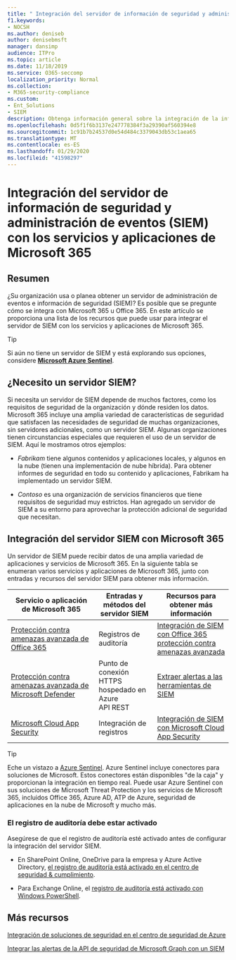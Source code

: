 ```yaml
---
title: " Integración del servidor de información de seguridad y administración de eventos (SIEM) con los servicios y aplicaciones de Microsoft 365"
f1.keywords:
- NOCSH
ms.author: deniseb
author: denisebmsft
manager: dansimp
audience: ITPro
ms.topic: article
ms.date: 11/18/2019
ms.service: O365-seccomp
localization_priority: Normal
ms.collection:
- M365-security-compliance
ms.custom:
- Ent_Solutions
- SIEM
description: Obtenga información general sobre la integración de la información de seguridad y la administración de eventos (SIEM) con sus aplicaciones y servicios en la nube de Microsoft 365
ms.openlocfilehash: 0d5f1f6b3137e247778384f3a29390af560394e8
ms.sourcegitcommit: 1c91b7b24537d0e54d484c3379043db53c1aea65
ms.translationtype: MT
ms.contentlocale: es-ES
ms.lasthandoff: 01/29/2020
ms.locfileid: "41598297"
---
```

#  <a name="security-information-and-event-management-siem-server-integration-with-microsoft-365-services-and-applications"></a>Integración del servidor de información de seguridad y administración de eventos (SIEM) con los servicios y aplicaciones de Microsoft 365

## <a name="summary"></a>Resumen

¿Su organización usa o planea obtener un servidor de administración de eventos e información de seguridad (SIEM)? Es posible que se pregunte cómo se integra con Microsoft 365 u Office 365. En este artículo se proporciona una lista de los recursos que puede usar para integrar el servidor de SIEM con los servicios y aplicaciones de Microsoft 365.

> [!TIP]
> Si aún no tiene un servidor de SIEM y está explorando sus opciones, considere **[Microsoft Azure Sentinel](https://docs.microsoft.com/azure/sentinel/overview)**.

## <a name="do-i-need-a-siem-server"></a>¿Necesito un servidor SIEM?

Si necesita un servidor de SIEM depende de muchos factores, como los requisitos de seguridad de la organización y dónde residen los datos. Microsoft 365 incluye una amplia variedad de características de seguridad que satisfacen las necesidades de seguridad de muchas organizaciones, sin servidores adicionales, como un servidor SIEM. Algunas organizaciones tienen circunstancias especiales que requieren el uso de un servidor de SIEM. Aquí le mostramos otros ejemplos:

- *Fabrikam* tiene algunos contenidos y aplicaciones locales, y algunos en la nube (tienen una implementación de nube híbrida). Para obtener informes de seguridad en todo su contenido y aplicaciones, Fabrikam ha implementado un servidor SIEM. 

- *Contoso* es una organización de servicios financieros que tiene requisitos de seguridad muy estrictos. Han agregado un servidor de SIEM a su entorno para aprovechar la protección adicional de seguridad que necesitan.

## <a name="siem-server-integration-with-microsoft-365"></a>Integración del servidor SIEM con Microsoft 365

Un servidor de SIEM puede recibir datos de una amplia variedad de aplicaciones y servicios de Microsoft 365. En la siguiente tabla se enumeran varios servicios y aplicaciones de Microsoft 365, junto con entradas y recursos del servidor SIEM para obtener más información. 

| Servicio o aplicación de Microsoft 365 | Entradas y métodos del servidor SIEM | Recursos para obtener más información |
| --- | --- | --- |
| [Protección contra amenazas avanzada de Office 365](office-365-atp.md)  | Registros de auditoría | [Integración de SIEM con Office 365 protección contra amenazas avanzada](siem-integration-with-office-365-ti.md) |
| [Protección contra amenazas avanzada de Microsoft Defender](https://docs.microsoft.com/windows/security/threat-protection/) | Punto de conexión HTTPS hospedado en Azure <br/>API REST| [Extraer alertas a las herramientas de SIEM](https://docs.microsoft.com/windows/security/threat-protection/microsoft-defender-atp/configure-siem) |
| [Microsoft Cloud App Security](https://docs.microsoft.com/cloud-app-security/what-is-cloud-app-security) | Integración de registros | [Integración de SIEM con Microsoft Cloud App Security](https://docs.microsoft.com/cloud-app-security/siem) |

> [!TIP]
> Eche un vistazo a [Azure Sentinel](https://docs.microsoft.com/azure/sentinel/overview). Azure Sentinel incluye conectores para soluciones de Microsoft. Estos conectores están disponibles "de la caja" y proporcionan la integración en tiempo real. Puede usar Azure Sentinel con sus soluciones de Microsoft Threat Protection y los servicios de Microsoft 365, incluidos Office 365, Azure AD, ATP de Azure, seguridad de aplicaciones en la nube de Microsoft y mucho más.

### <a name="audit-logging-must-be-turned-on"></a>El registro de auditoría debe estar activado

Asegúrese de que el registro de auditoría esté activado antes de configurar la integración del servidor SIEM. 

- En SharePoint Online, OneDrive para la empresa y Azure Active Directory, [el registro de auditoría está activado en el centro de seguridad & cumplimiento](https://docs.microsoft.com/office365/securitycompliance/turn-audit-log-search-on-or-off).

- Para Exchange Online, el [registro de auditoría está activado con Windows PowerShell](https://docs.microsoft.com/office365/securitycompliance/enable-mailbox-auditing).
 
## <a name="more-resources"></a>Más recursos

[Integración de soluciones de seguridad en el centro de seguridad de Azure](https://docs.microsoft.com/azure/security-center/security-center-partner-integration#exporting-data-to-a-siem)

[Integrar las alertas de la API de seguridad de Microsoft Graph con un SIEM](https://docs.microsoft.com/graph/security-integration)